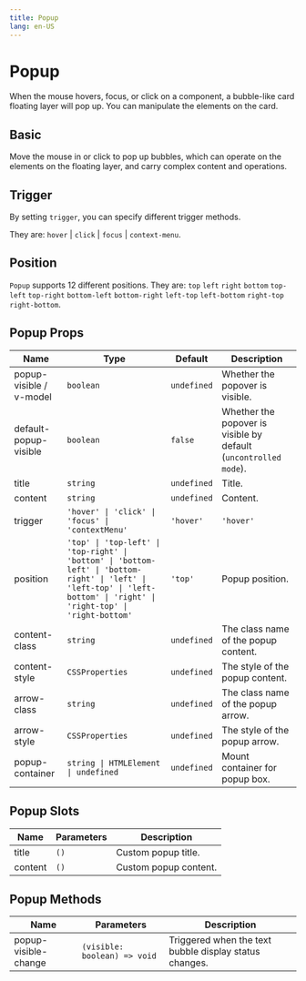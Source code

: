 ```yaml
---
title: Popup
lang: en-US
---
```


# Popup

When the mouse hovers, focus, or click on a component, a bubble-like card floating layer will pop up. You can manipulate the elements on the card.


## Basic

Move the mouse in or click to pop up bubbles, which can operate on the elements on the floating layer, and carry complex content and operations.

<demo src="../example/popup/basic.vue"></demo>

## Trigger

By setting `trigger`, you can specify different trigger methods.

They are: `hover` | `click` | `focus` | `context-menu`.

<demo src="../example/popup/trigger.vue"></demo>


## Position

`Popup` supports 12 different positions. They are: `top` `left` `right` `bottom` `top-left` `top-right` `bottom-left` `bottom-right` `left-top` `left-bottom` `right-top` `right-bottom`.

<demo src="../example/popup/position.vue"></demo>


## Popup Props

| Name | Type | Default | Description |
| --- | --- | --- | --- |
| popup-visible / v-model | `boolean` | `undefined` | Whether the popover is visible. |
| default-popup-visible | `boolean` | `false` | Whether the popover is visible by default (`uncontrolled mode`). |
| title | `string` | `undefined` | Title. |
| content | `string`|`undefined`| Content. |
| trigger | `'hover' \| 'click' \| 'focus' \| 'contextMenu'`|`'hover'` | `'hover'` | Trigger method. |
| position | `'top' \| 'top-left' \| 'top-right' \| 'bottom' \| 'bottom-left' \| 'bottom-right' \| 'left' \| 'left-top' \| 'left-bottom' \| 'right' \| 'right-top' \| 'right-bottom'`|`'top'` | Popup position. |
| content-class | `string` | `undefined` | The class name of the popup content. |
| content-style | `CSSProperties` | `undefined` | The style of the popup content. |
| arrow-class | `string` | `undefined` | The class name of the popup arrow. |
| arrow-style | `CSSProperties` | `undefined` | The style of the popup arrow. |
| popup-container | `string \| HTMLElement  \| undefined` | `undefined` | Mount container for popup box. |


## Popup Slots


| Name | Parameters | Description | 
| --- | --- | --- |
| title | `()` | Custom popup title. |
| content | `()` | Custom popup content. |
## Popup Methods

| Name | Parameters | Description | 
| --- | --- | --- |
| popup-visible-change | `(visible: boolean) => void` | Triggered when the text bubble display status changes. |


